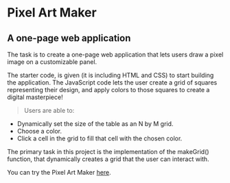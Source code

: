 ﻿# Pixel Art Maker
##  A one-page web application
The task is to create a one-page web application that lets users draw a pixel image on a customizable panel.

The starter code, is given (it is including HTML and CSS) to start building the application. The JavaScript code lets the user create a grid of squares representing their design, and apply colors to those squares to create a digital masterpiece!

>Users are able to:
- Dynamically set the size of the table as an N by M grid.
- Choose a color.
- Click a cell in the grid to fill that cell with the chosen color.

The primary task in this project is the implementation of the makeGrid() function, that dynamically creates a grid that the user can interact with.

You can try the Pixel Art Maker <a href="https://superd0ll.github.io/pixelart/">here</a>.
